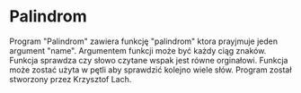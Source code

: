 # Palindrom
Program "Palindrom" zawiera funkcję "palindrom" ktora prayjmuje jeden argument "name".
Argumentem funkcji może być każdy ciąg znaków.
Funkcja sprawdza czy słowo czytane wspak jest równe orginałowi.
Funkcja może zostać użyta w pętli aby sprawdzić kolejno wiele słów.
Program został stworzony przez Krzysztof Lach.
